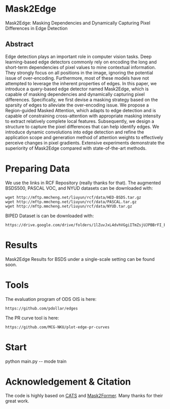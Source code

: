 # Mask2Edge
Mask2Edge: Masking Dependencies and Dynamically Capturing Pixel Differences in Edge Detection

## Abstract
Edge detection plays an important role in computer vision tasks. Deep learning-based edge detectors commonly rely on encoding the long and short-term dependencies of pixel values to mine contextual information. They strongly focus on all positions in the image, ignoring the potential issue of over-encoding. Furthermore, most of these models have not attempted to leverage the inherent properties of edges. In this paper, we introduce a query-based edge detector named Mask2Edge, which is capable of masking dependencies and dynamically capturing pixel differences. Specifically, we first devise a masking strategy based on the sparsity of edges to alleviate the over-encoding issue. We propose a Region-guided Masked Attention, which adapts to edge detection and is capable of constraining cross-attention with appropriate masking intensity to extract relatively complete local features. Subsequently, we design a structure to capture the pixel differences that can help identify edges. We introduce dynamic convolutions into edge detection and refine the application scope and generation method of attention weights to effectively perceive changes in pixel gradients. Extensive experiments demonstrate the superiority of Mask2Edge compared with state-of-the-art methods.

# Preparing Data
We use the links in RCF Repository (really thanks for that).
The augmented BSDS500, PASCAL VOC, and NYUD datasets can be downloaded with:

    wget http://mftp.mmcheng.net/liuyun/rcf/data/HED-BSDS.tar.gz
    wget http://mftp.mmcheng.net/liuyun/rcf/data/PASCAL.tar.gz
    wget http://mftp.mmcheng.net/liuyun/rcf/data/NYUD.tar.gz

BIPED Dataset is can be downloaded with:

    https://drive.google.com/drive/folders/1lZuvJxL4dvhVGgiITmZsjUJPBBrFI_bM

# Results
Mask2Edge Results for BSDS under a single-scale setting can be found soon.

# Tools
The evaluation program of ODS OIS is here:

    https://github.com/pdollar/edges
The PR curve tool is here:

    https://github.com/MCG-NKU/plot-edge-pr-curves

# Start
python main.py -- mode train


# Acknowledgement & Citation
The code is highly based on [CATS](https://github.com/WHUHLX/CATS) and [
Mask2Former](https://bowenc0221.github.io/mask2former/). Many thanks for their great work.  

